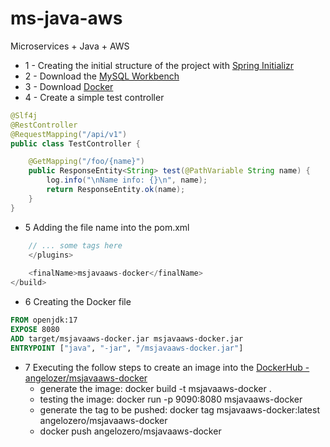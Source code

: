 # ms-java-aws
Microservices + Java + AWS

- 1 - Creating the initial structure of the project with [Spring Initializr](https://start.spring.io/)
- 2 - Download the [MySQL Workbench](https://dev.mysql.com/downloads/workbench/)
- 3 - Download [Docker](https://www.docker.com/products/docker-desktop/)
- 4 - Create a simple test controller
```java
@Slf4j
@RestController
@RequestMapping("/api/v1")
public class TestController {

    @GetMapping("/foo/{name}")
    public ResponseEntity<String> test(@PathVariable String name) {
        log.info("\nName info: {}\n", name);
        return ResponseEntity.ok(name);
    }
}
```
- 5 Adding the file name into the pom.xml
```javascript
    // ... some tags here
    </plugins>
    
    <finalName>msjavaaws-docker</finalName>
</build>
```
- 6 Creating the Docker file
```dockerfile
FROM openjdk:17
EXPOSE 8080
ADD target/msjavaaws-docker.jar msjavaaws-docker.jar
ENTRYPOINT ["java", "-jar", "/msjavaaws-docker.jar"]
```
- 7 Executing the follow steps to create an image into the [DockerHub - angelozer/msjavaaws-docker](https://hub.docker.com/repository/docker/angelozero/msjavaaws-docker/general)
  - generate the image: docker build -t msjavaaws-docker .
  - testing the image: docker run -p 9090:8080 msjavaaws-docker
  - generate the tag to be pushed: docker tag msjavaaws-docker:latest angelozero/msjavaaws-docker
  - docker push angelozero/msjavaaws-docker